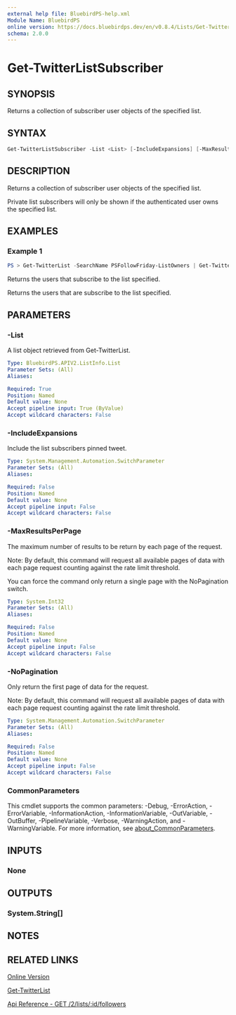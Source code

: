 ```yaml
---
external help file: BluebirdPS-help.xml
Module Name: BluebirdPS
online version: https://docs.bluebirdps.dev/en/v0.8.4/Lists/Get-TwitterListSubscriber
schema: 2.0.0
---
```


# Get-TwitterListSubscriber

## SYNOPSIS

Returns a collection of subscriber user objects of the specified list.

## SYNTAX

```powershell
Get-TwitterListSubscriber -List <List> [-IncludeExpansions] [-MaxResultsPerPage <Int32>] [-NoPagination]
```

## DESCRIPTION

Returns a collection of subscriber user objects of the specified list.

Private list subscribers will only be shown if the authenticated user owns the specified list.

## EXAMPLES

### Example 1

```powershell
PS > Get-TwitterList -SearchName PSFollowFriday-ListOwners | Get-TwitterListSubscriber
```

Returns the users that subscribe to the list specified.

Returns the users that are subscribe to the list specified.

## PARAMETERS

### -List

A list object retrieved from Get-TwitterList.

```yaml
Type: BluebirdPS.APIV2.ListInfo.List
Parameter Sets: (All)
Aliases:

Required: True
Position: Named
Default value: None
Accept pipeline input: True (ByValue)
Accept wildcard characters: False
```

### -IncludeExpansions

Include the list subscribers pinned tweet.

```yaml
Type: System.Management.Automation.SwitchParameter
Parameter Sets: (All)
Aliases:

Required: False
Position: Named
Default value: None
Accept pipeline input: False
Accept wildcard characters: False
```

### -MaxResultsPerPage

The maximum number of results to be return by each page of the request.

Note:
By default, this command will request all available pages of data with each page request counting against the rate limit threshold.

You can force the command only return a single page with the NoPagination switch.

```yaml
Type: System.Int32
Parameter Sets: (All)
Aliases:

Required: False
Position: Named
Default value: None
Accept pipeline input: False
Accept wildcard characters: False
```

### -NoPagination

Only return the first page of data for the request.

Note:
By default, this command will request all available pages of data with each page request counting against the rate limit threshold.

```yaml
Type: System.Management.Automation.SwitchParameter
Parameter Sets: (All)
Aliases:

Required: False
Position: Named
Default value: None
Accept pipeline input: False
Accept wildcard characters: False
```

### CommonParameters

This cmdlet supports the common parameters: -Debug, -ErrorAction, -ErrorVariable, -InformationAction, -InformationVariable, -OutVariable, -OutBuffer, -PipelineVariable, -Verbose, -WarningAction, and -WarningVariable. For more information, see [about_CommonParameters](http://go.microsoft.com/fwlink/?LinkID=113216).

## INPUTS

### None

## OUTPUTS

### System.String[]

## NOTES

## RELATED LINKS

[Online Version](https://docs.bluebirdps.dev/en/v0.8.4/Lists/Get-TwitterListSubscriber)

[Get-TwitterList](https://docs.bluebirdps.dev/en/v0.8.4/Lists/Get-TwitterList)

[Api Reference - GET /2/lists/:id/followers](https://developer.twitter.com/en/docs/twitter-api/lists/list-follows/api-reference/get-lists-id-followers)

